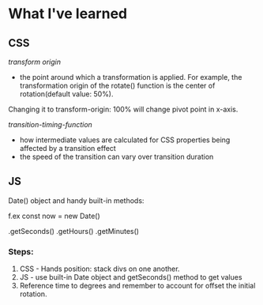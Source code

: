 # What I've learned



## CSS


*transform origin*
- the point around which a transformation is applied.
For example, the transformation origin of the rotate() function is the center of rotation(default value: 50%).

Changing it to transform-origin: 100% will change pivot point in x-axis.

*transition-timing-function*
- how intermediate values are calculated for CSS properties being affected by a transition effect
- the speed of the transition can vary over transition duration


## JS


Date() object and handy built-in methods:

f.ex const now = new Date()

.getSeconds()
.getHours()
.getMinutes()


### Steps:

1. CSS - Hands position: stack divs on one another.
2. JS - use built-in Date object and getSeconds() method to get values
3. Reference time to degrees and remember to account for offset the initial rotation.  
